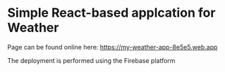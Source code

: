# Simple React-based applcation for Weather
Page can be found online here: https://my-weather-app-8e5e5.web.app

The deployment is performed using the Firebase platform
